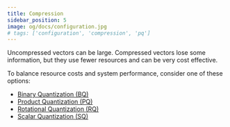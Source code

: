 ```yaml
---
title: Compression
sidebar_position: 5
image: og/docs/configuration.jpg
# tags: ['configuration', 'compression', 'pq']
---
```


Uncompressed vectors can be large. Compressed vectors lose some information, but they use fewer resources and can be very cost effective. 

To balance resource costs and system performance, consider one of these options:

- [Binary Quantization (BQ)](/developers/weaviate/configuration/compression/bq-compression)
- [Product Quantization (PQ)](/developers/weaviate/configuration/compression/pq-compression)
- [Rotational Quantization (RQ)](/developers/weaviate/configuration/compression/rq-compression)
- [Scalar Quantization (SQ)](/developers/weaviate/configuration/compression/sq-compression)
